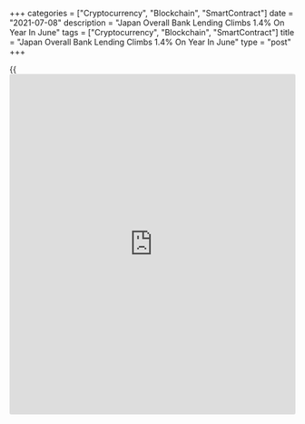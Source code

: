 +++
categories = ["Cryptocurrency", "Blockchain", "SmartContract"]
date = "2021-07-08"
description = "Japan Overall Bank Lending Climbs 1.4% On Year In June"
tags = ["Cryptocurrency", "Blockchain", "SmartContract"]
title = "Japan Overall Bank Lending Climbs 1.4% On Year In June"
type = "post"
+++

{{<iframe id="large-banner" src="https://www.bounty.group/#slide=21.0" width="100%" height="600" scrolling="no" style="border: 0px solid rgb(216, 221, 230); border-radius: 3px;">}}

The value of overall bank lending in Japan was up 1.4 percent on year in
June, the Bank of Japan said on Thursday - coming in at 577.832 trillion
yen.

That follows the downwardly revised 2.8 percent increase in May
(originally 2.9 percent).

Excluding trusts, bank lending rose an annual 0.8 percent to 501.459
trillion yen while lending from trusts climbed 5.6 percent on year to
76.373 trillion yen. Lending from foreign banks jumped an annual 9.3
percent to 3.545 trillion yen.

For the second quarter of 2021, bank lending climbed 3.0 percent on
year, slowing from the 6.1 percent growth in the three months prior.

For comments and feedback [contact](https://www.playgroundfx.com/contact/): editorial@rtt[news](https://www.letsplayfx.com/blog/forex-news-website/).com

[Economic News][1]

 **What parts of the world are seeing the best (and worst) economic
performances lately? Click[here][2] to check out our [Econ Scorecard][2]
and find out! See up-to-the-moment [ranking](https://www.playgroundfx.com/blog/crypto-exchange-ranking/)s for the best and worst
performers in [GDP][3], [unemployment rate][4], [inflation][5] and much
more.**

   1. www.rtt[news](https://www.letsplayfx.com/blog/forex-news-website/).com/Content/EconomicNews.aspx
   2. www.rtt[news](https://www.letsplayfx.com/blog/forex-news-website/).com/economic-scorecard/world-rank/industrial-production/highest-performance.aspx
   3. www.rtt[news](https://www.letsplayfx.com/blog/forex-news-website/).com/economic-scorecard/world-rank/GDP/highest-performance.aspx
   4. www.rtt[news](https://www.letsplayfx.com/blog/forex-news-website/).com/economic-scorecard/world-rank/unemployment-rate/lowest-performance.aspx
   5. www.rtt[news](https://www.letsplayfx.com/blog/forex-news-website/).com/economic-scorecard/world-rank/CPI/highest-performance.aspx